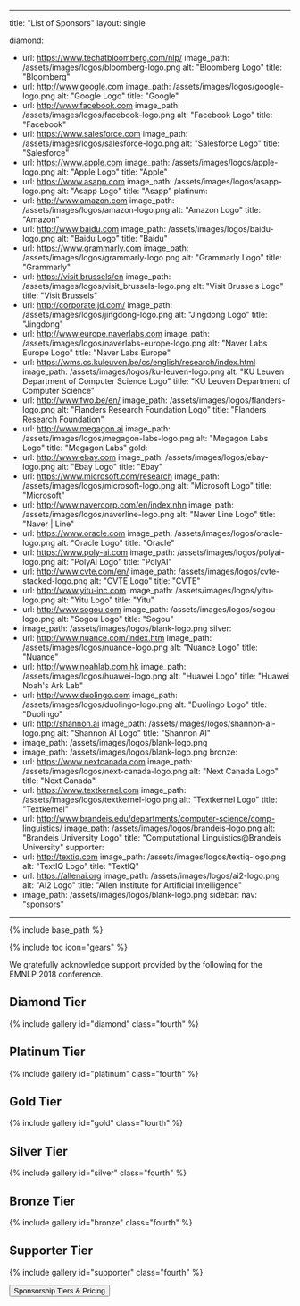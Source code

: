 <!-- 
NOTICE: 
Content below still from 2018. 
Once updated, comment in the permalink to make the page being created.
Comment in the page in navigation.xml to make it appear in the menu.
-->

---
title: "List of Sponsors"
layout: single

<!-- COMMENTED OUT, SO THE PAGE IS NOT CREATED --
permalink: /sponsors/list/
-->

diamond:
  - url: https://www.techatbloomberg.com/nlp/
    image_path: /assets/images/logos/bloomberg-logo.png
    alt: "Bloomberg Logo"
    title: "Bloomberg"
  - url: http://www.google.com
    image_path: /assets/images/logos/google-logo.png
    alt: "Google Logo"
    title: "Google"
  - url: http://www.facebook.com
    image_path: /assets/images/logos/facebook-logo.png
    alt: "Facebook Logo"
    title: "Facebook"
  - url: https://www.salesforce.com
    image_path: /assets/images/logos/salesforce-logo.png
    alt: "Salesforce Logo"
    title: "Salesforce"
  - url: https://www.apple.com
    image_path: /assets/images/logos/apple-logo.png
    alt: "Apple Logo"
    title: "Apple"
  - url: https://www.asapp.com
    image_path: /assets/images/logos/asapp-logo.png
    alt: "Asapp Logo"
    title: "Asapp"
platinum:
  - url: http://www.amazon.com
    image_path: /assets/images/logos/amazon-logo.png
    alt: "Amazon Logo"
    title: "Amazon"
  - url: http://www.baidu.com
    image_path: /assets/images/logos/baidu-logo.png
    alt: "Baidu Logo"
    title: "Baidu"
  - url: https://www.grammarly.com
    image_path: /assets/images/logos/grammarly-logo.png
    alt: "Grammarly Logo"
    title: "Grammarly"
  - url: https://visit.brussels/en
    image_path: /assets/images/logos/visit_brussels-logo.png
    alt: "Visit Brussels Logo"
    title: "Visit Brussels"
  - url: http://corporate.jd.com/
    image_path: /assets/images/logos/jingdong-logo.png
    alt: "Jingdong Logo"
    title: "Jingdong"
  - url: http://www.europe.naverlabs.com
    image_path: /assets/images/logos/naverlabs-europe-logo.png
    alt: "Naver Labs Europe Logo"
    title: "Naver Labs Europe"
  - url: https://wms.cs.kuleuven.be/cs/english/research/index.html
    image_path: /assets/images/logos/ku-leuven-logo.png
    alt: "KU Leuven Department of Computer Science Logo"
    title: "KU Leuven Department of Computer Science"
  - url: http://www.fwo.be/en/ 
    image_path: /assets/images/logos/flanders-logo.png
    alt: "Flanders Research Foundation Logo"
    title: "Flanders Research Foundation"
  - url: http://www.megagon.ai 
    image_path: /assets/images/logos/megagon-labs-logo.png
    alt: "Megagon Labs Logo"
    title: "Megagon Labs"
gold:
  - url: http://www.ebay.com
    image_path: /assets/images/logos/ebay-logo.png
    alt: "Ebay Logo"
    title: "Ebay"
  - url: https://www.microsoft.com/research
    image_path: /assets/images/logos/microsoft-logo.png
    alt: "Microsoft Logo"
    title: "Microsoft"
  - url: http://www.navercorp.com/en/index.nhn
    image_path: /assets/images/logos/naverline-logo.png
    alt: "Naver Line Logo"
    title: "Naver | Line"
  - url: https://www.oracle.com
    image_path: /assets/images/logos/oracle-logo.png
    alt: "Oracle Logo"
    title: "Oracle"
  - url: https://www.poly-ai.com
    image_path: /assets/images/logos/polyai-logo.png
    alt: "PolyAI Logo"
    title: "PolyAI"
  - url: http://www.cvte.com/en/
    image_path: /assets/images/logos/cvte-stacked-logo.png
    alt: "CVTE Logo"
    title: "CVTE"
  - url: http://www.yitu-inc.com
    image_path: /assets/images/logos/yitu-logo.png
    alt: "Yitu Logo"
    title: "Yitu"
  - url: http://www.sogou.com
    image_path: /assets/images/logos/sogou-logo.png
    alt: "Sogou Logo"
    title: "Sogou"
  - image_path: /assets/images/logos/blank-logo.png
silver:
  - url: http://www.nuance.com/index.htm
    image_path: /assets/images/logos/nuance-logo.png
    alt: "Nuance Logo"
    title: "Nuance"
  - url: http://www.noahlab.com.hk
    image_path: /assets/images/logos/huawei-logo.png
    alt: "Huawei Logo"
    title: "Huawei Noah's Ark Lab"
  - url: http://www.duolingo.com
    image_path: /assets/images/logos/duolingo-logo.png
    alt: "Duolingo Logo"
    title: "Duolingo"
  - url: http://shannon.ai
    image_path: /assets/images/logos/shannon-ai-logo.png
    alt: "Shannon AI Logo"
    title: "Shannon AI"
  - image_path: /assets/images/logos/blank-logo.png
  - image_path: /assets/images/logos/blank-logo.png
bronze:
  - url: https://www.nextcanada.com
    image_path: /assets/images/logos/next-canada-logo.png
    alt: "Next Canada Logo"
    title: "Next Canada"
  - url: https://www.textkernel.com
    image_path: /assets/images/logos/textkernel-logo.png
    alt: "Textkernel Logo"
    title: "Textkernel"
  - url: http://www.brandeis.edu/departments/computer-science/comp-linguistics/
    image_path: /assets/images/logos/brandeis-logo.png
    alt: "Brandeis University Logo"
    title: "Computational Linguistics@Brandeis University"
supporter:
  - url: http://textiq.com
    image_path: /assets/images/logos/textiq-logo.png
    alt: "TextIQ Logo"
    title: "TextIQ"
  - url: https://allenai.org
    image_path: /assets/images/logos/ai2-logo.png
    alt: "AI2 Logo"
    title: "Allen Institute for Artificial Intelligence"
  - image_path: /assets/images/logos/blank-logo.png
sidebar: 
    nav: "sponsors"
---
{% include base_path %}

{% include toc icon="gears" %}

We gratefully acknowledge support provided by the following for the EMNLP 2018 conference.

## Diamond Tier

{% include gallery id="diamond" class="fourth" %}

## Platinum Tier

{% include gallery id="platinum" class="fourth" %}

## Gold Tier

{% include gallery id="gold" class="fourth" %}

## Silver Tier

{% include gallery id="silver" class="fourth" %}

## Bronze Tier

{% include gallery id="bronze" class="fourth" %}

## Supporter Tier

{% include gallery id="supporter" class="fourth" %}

<div class="text-center"> 
<a href="/sponsors/benefits/"><button class="btn btn--large btn--inverse">Sponsorship Tiers &amp; Pricing</button></a>
</div>
<br/>
